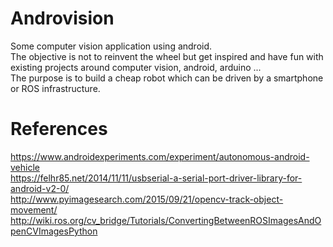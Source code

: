# Androvision
Some computer vision application using android.<br>
The objective is not to reinvent the wheel but get inspired and have fun with existing projects around computer vision, android, arduino ...<br>
The purpose is to build a cheap robot which can be driven by a smartphone or ROS infrastructure.

# References

https://www.androidexperiments.com/experiment/autonomous-android-vehicle<br>
https://felhr85.net/2014/11/11/usbserial-a-serial-port-driver-library-for-android-v2-0/<br>
http://www.pyimagesearch.com/2015/09/21/opencv-track-object-movement/ http://wiki.ros.org/cv_bridge/Tutorials/ConvertingBetweenROSImagesAndOpenCVImagesPython